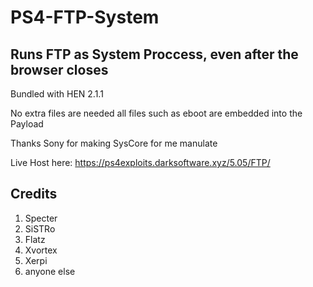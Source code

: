 # PS4-FTP-System

## Runs FTP as System Proccess, even after the browser closes

Bundled with HEN 2.1.1 

No extra files are needed all files such as eboot are embedded into the Payload

Thanks Sony for making SysCore for me manulate 

Live Host here: https://ps4exploits.darksoftware.xyz/5.05/FTP/


## Credits
1. Specter
2. SiSTRo
3. Flatz
4. Xvortex
5. Xerpi
6. anyone else
